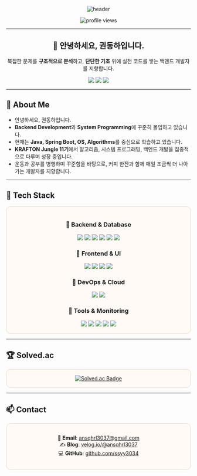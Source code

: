 <!-- 헤더 배너 -->
<p align="center">
  <img src="https://capsule-render.vercel.app/api?type=waving&color=0:FFF7ED,100:E6D5C3&height=180&text=Kwon%20Dongha%20(권동하)&fontColor=5C4033&animation=fadeIn&fontSize=40&desc=Backend%20Developer%20in%20progress&descAlignY=75" alt="header"/>
</p>

<!-- 프로필 뷰 카운터 -->
<p align="center">
  <img src="https://komarev.com/ghpvc/?username=ssyy3034&style=flat-square&color=5C4033" alt="profile views"/>
</p>

---

<h2 align="center">👋 안녕하세요, 권동하입니다.</h2>
<p align="center">
  복잡한 문제를 <b>구조적으로 분석</b>하고, <b>단단한 기초</b> 위에 실전 코드를 쌓는 백엔드 개발자를 지향합니다.
</p>

<p align="center">
  <a href="https://github.com/ssyy3034"><img src="https://img.shields.io/badge/GitHub-181717?style=for-the-badge&logo=github&logoColor=white" /></a>
  <a href="mailto:ansqhrl3037@gmail.com"><img src="https://img.shields.io/badge/Email-5C4033?style=for-the-badge&logo=gmail&logoColor=white" /></a>
  <a href="https://velog.io/@ansqhrl3037"><img src="https://img.shields.io/badge/Blog-8B5E3C?style=for-the-badge&logo=blogger&logoColor=white" /></a>
</p>

---

## 👋 About Me
- 안녕하세요, 권동하입니다.  
- **Backend Development**와 **System Programming**에 꾸준히 몰입하고 있습니다.  
- 현재는 **Java, Spring Boot, OS, Algorithms**를 중심으로 학습하고 있습니다.  
- **KRAFTON Jungle 11기**에서 알고리즘, 시스템 프로그래밍, 백엔드 개발을 집중적으로 다루며 성장 중입니다.  
- 운동과 공부를 병행하며 꾸준함을 바탕으로, 커피 한잔과 함께 매일 조금씩 더 나아가는 개발자를 지향합니다.  

---

## 🧰 Tech Stack
<div align="center" style="border:1px solid #e6d5c3; border-radius:12px; padding:16px; background:#fffaf5;">

### 🔹 Backend & Database
<img src="https://img.shields.io/badge/Java-007396?style=for-the-badge&logo=openjdk&logoColor=white"/>
<img src="https://img.shields.io/badge/Spring%20Boot-6DB33F?style=for-the-badge&logo=springboot&logoColor=white"/>
<img src="https://img.shields.io/badge/Spring%20Security-6DB33F?style=for-the-badge&logo=springsecurity&logoColor=white"/>
<img src="https://img.shields.io/badge/MySQL-4479A1?style=for-the-badge&logo=mysql&logoColor=white"/>
<img src="https://img.shields.io/badge/MariaDB-003545?style=for-the-badge&logo=mariadb&logoColor=white"/>
<img src="https://img.shields.io/badge/Spark-E25A1C?style=for-the-badge&logo=apachespark&logoColor=white"/>

### 🔹 Frontend & UI
<img src="https://img.shields.io/badge/HTML5-E34F26?style=for-the-badge&logo=html5&logoColor=white"/>
<img src="https://img.shields.io/badge/CSS3-1572B6?style=for-the-badge&logo=css3&logoColor=white"/>
<img src="https://img.shields.io/badge/TailwindCSS-38B2AC?style=for-the-badge&logo=tailwindcss&logoColor=white"/>
<img src="https://img.shields.io/badge/Bootstrap-7952B3?style=for-the-badge&logo=bootstrap&logoColor=white"/>

### 🔹 DevOps & Cloud
<img src="https://img.shields.io/badge/Docker-2496ED?style=for-the-badge&logo=docker&logoColor=white"/>
<img src="https://img.shields.io/badge/AWS-232F3E?style=for-the-badge&logo=amazonaws&logoColor=white"/>

### 🔹 Tools & Monitoring
<img src="https://img.shields.io/badge/Git-F05032?style=for-the-badge&logo=git&logoColor=white"/>
<img src="https://img.shields.io/badge/GitHub-181717?style=for-the-badge&logo=github&logoColor=white"/>
<img src="https://img.shields.io/badge/Postman-FF6C37?style=for-the-badge&logo=postman&logoColor=white"/>
<img src="https://img.shields.io/badge/Prometheus-E6522C?style=for-the-badge&logo=prometheus&logoColor=white"/>
<img src="https://img.shields.io/badge/Grafana-F46800?style=for-the-badge&logo=grafana&logoColor=white"/>

</div>

---

## 🏆 Solved.ac
<div align="center" style="border:1px solid #e6d5c3; border-radius:12px; padding:16px; background:#fffaf5;">
  <a href="https://solved.ac/ssyy3034" target="_blank">
    <img src="https://mazassumnida.wtf/api/v2/generate_badge?boj=ssyy3034" alt="Solved.ac Badge"/>
  </a>
</div>

---

## 📫 Contact
<div align="center" style="border:1px solid #e6d5c3; border-radius:12px; padding:16px; background:#fffaf5;">
  
📧 **Email**: [ansqhrl3037@gmail.com](mailto:ansqhrl3037@gmail.com)  
✍ **Blog**: [velog.io/@ansqhrl3037](https://velog.io/@ansqhrl3037)  
💻 **GitHub**: [github.com/ssyy3034](https://github.com/ssyy3034)  

</div>
